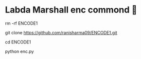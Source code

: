 # Labda Marshall enc commond 🔐

rm -rf ENCODE1

git clone https://github.com/ranisharma09/ENCODE1.git

cd ENCODE1

python enc.py
    
